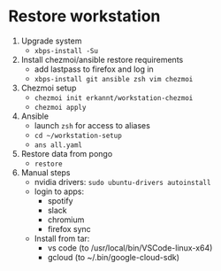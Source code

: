 # Restore workstation

1. Upgrade system
   - `xbps-install -Su`
1. Install chezmoi/ansible restore requirements
   - add lastpass to firefox and log in
   - `xbps-install git ansible zsh vim chezmoi`
1. Chezmoi setup
   - `chezmoi init erkannt/workstation-chezmoi`
   - `chezmoi apply`
1. Ansible
   - launch `zsh` for access to aliases
   - `cd ~/workstation-setup`
   - `ans all.yaml`
1. Restore data from pongo
   - `restore`
1. Manual steps
   - nvidia drivers: `sudo ubuntu-drivers autoinstall`
   - login to apps:
     - spotify
     - slack
     - chromium
     - firefox sync
   - Install from tar:
     - vs code (to /usr/local/bin/VSCode-linux-x64)
     - gcloud (to ~/.bin/google-cloud-sdk)

